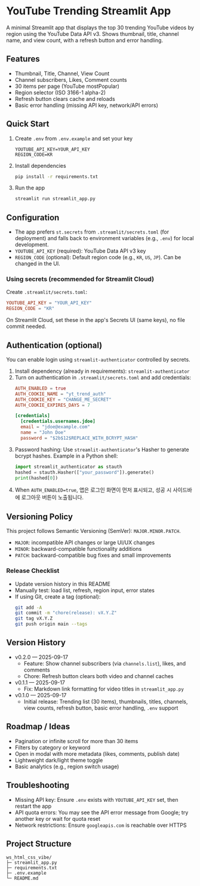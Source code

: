 # YouTube Trending Streamlit App

A minimal Streamlit app that displays the top 30 trending YouTube videos by region using the YouTube Data API v3. Shows thumbnail, title, channel name, and view count, with a refresh button and error handling.

## Features
- Thumbnail, Title, Channel, View Count
- Channel subscribers, Likes, Comment counts
- 30 items per page (YouTube mostPopular)
- Region selector (ISO 3166-1 alpha-2)
- Refresh button clears cache and reloads
- Basic error handling (missing API key, network/API errors)

## Quick Start
1. Create `.env` from `.env.example` and set your key
   ```env
   YOUTUBE_API_KEY=YOUR_API_KEY
   REGION_CODE=KR
   ```
2. Install dependencies
   ```bash
   pip install -r requirements.txt
   ```
3. Run the app
   ```bash
   streamlit run streamlit_app.py
   ```

## Configuration
- The app prefers `st.secrets` from `.streamlit/secrets.toml` (for deployment) and falls back to environment variables (e.g., `.env`) for local development.
- `YOUTUBE_API_KEY` (required): YouTube Data API v3 key
- `REGION_CODE` (optional): Default region code (e.g., `KR`, `US`, `JP`). Can be changed in the UI.

### Using secrets (recommended for Streamlit Cloud)
Create `.streamlit/secrets.toml`:
```toml
YOUTUBE_API_KEY = "YOUR_API_KEY"
REGION_CODE = "KR"
```
On Streamlit Cloud, set these in the app's Secrets UI (same keys), no file commit needed.

## Authentication (optional)
You can enable login using `streamlit-authenticator` controlled by secrets.

1. Install dependency (already in requirements): `streamlit-authenticator`
2. Turn on authentication in `.streamlit/secrets.toml` and add credentials:
   ```toml
   AUTH_ENABLED = true
   AUTH_COOKIE_NAME = "yt_trend_auth"
   AUTH_COOKIE_KEY = "CHANGE_ME_SECRET"
   AUTH_COOKIE_EXPIRES_DAYS = 7

   [credentials]
     [credentials.usernames.jdoe]
     email = "jdoe@example.com"
     name = "John Doe"
     password = "$2b$12$REPLACE_WITH_BCRYPT_HASH"
   ```
3. Password hashing: Use `streamlit-authenticator`'s Hasher to generate bcrypt hashes.
   Example in a Python shell:
   ```python
   import streamlit_authenticator as stauth
   hashed = stauth.Hasher(["your_password"]).generate()
   print(hashed[0])
   ```
4. When `AUTH_ENABLED=true`, 앱은 로그인 화면이 먼저 표시되고, 성공 시 사이드바에 로그아웃 버튼이 노출됩니다.

## Versioning Policy
This project follows Semantic Versioning (SemVer): `MAJOR.MINOR.PATCH`.
- `MAJOR`: incompatible API changes or large UI/UX changes
- `MINOR`: backward-compatible functionality additions
- `PATCH`: backward-compatible bug fixes and small improvements

### Release Checklist
- Update version history in this README
- Manually test: load list, refresh, region input, error states
- If using Git, create a tag (optional):
  ```bash
  git add -A
  git commit -m "chore(release): vX.Y.Z"
  git tag vX.Y.Z
  git push origin main --tags
  ```

## Version History
- v0.2.0 — 2025-09-17
  - Feature: Show channel subscribers (via `channels.list`), likes, and comments
  - Chore: Refresh button clears both video and channel caches
- v0.1.1 — 2025-09-17
  - Fix: Markdown link formatting for video titles in `streamlit_app.py`
- v0.1.0 — 2025-09-17
  - Initial release: Trending list (30 items), thumbnails, titles, channels, view counts, refresh button, basic error handling, `.env` support

## Roadmap / Ideas
- Pagination or infinite scroll for more than 30 items
- Filters by category or keyword
- Open in modal with more metadata (likes, comments, publish date)
- Lightweight dark/light theme toggle
- Basic analytics (e.g., region switch usage)

## Troubleshooting
- Missing API key: Ensure `.env` exists with `YOUTUBE_API_KEY` set, then restart the app
- API quota errors: You may see the API error message from Google; try another key or wait for quota reset
- Network restrictions: Ensure `googleapis.com` is reachable over HTTPS

## Project Structure
```
ws_html_css_vibe/
├─ streamlit_app.py
├─ requirements.txt
├─ .env.example
└─ README.md
```
